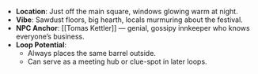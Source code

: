 - **Location**: Just off the main square, windows glowing warm at night.  
- **Vibe**: Sawdust floors, big hearth, locals murmuring about the festival.  
- **NPC Anchor**: [[Tomas Kettler]] — genial, gossipy innkeeper who knows everyone’s business.  
- **Loop Potential**:  
  - Always places the same barrel outside.  
  - Can serve as a meeting hub or clue-spot in later loops.  